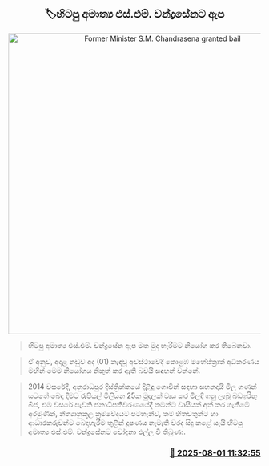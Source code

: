 <p align='center'><b><h2 align='center' title='Former Minister S.M. Chandrasena granted bail'>🏷හිටපු අමාත්‍ය එස්.එම්. චන්ද්‍රසේනට ඇප</h2></b></p>
<p align='center'><img src='https://helakuru.sgp1.cdn.digitaloceanspaces.com/esana/images/lib/sm-chandrasena-2025jan.jpg' width='600' alt='Former Minister S.M. Chandrasena granted bail'></p>

> හිටපු අමාත්‍ය එස්.එම්. චන්ද්‍රසේන ඇප මත මුදා හැරීමට නියෝග කර තිබෙනවා.

> ඒ අනුව, අදාළ නඩුව අද (01) කැඳවූ අවස්ථාවේදී කොළඹ මහේස්ත්‍රාත් අධිකරණය මඟින් මෙම නියෝගය නිකුත් කර ඇති බවයි සඳහන් වන්නේ.

> 2014 වසරේදී, අනුරාධපුර දිස්ත්‍රික්කයේ දිළිඳු ගොවීන් සඳහා සහනදායී මිල ගණන් යටතේ බෙදා දීමට රුපියල් මිලියන 25ක මුදලක් වැය කර මිලදී ගනු ලැබූ බඩඉරිඟු බීජ, එම වසරේ පැවති ජනාධිපතිවරණයේදී තමන්ට වාසියක් අත් කර ගැනීමේ අරමුණින්, නීත්‍යානුකූල ක්‍රමවේදයට පටහැනිව, තම හිතවතුන්ට හා ආධාරකරුවන්ට බෙදාහැරීම තුළින් දූෂණය නැමැති වරද සිදු කළේ යැයි හිටපු අමාත්‍ය එස්.එම්. චන්ද්‍රසේනට චෝදනා එල්ල වී තිබුණා.



<h3 align='right'><a href='https://www.helakuru.lk/esana/p/112357/'>📅 2025-08-01 11:32:55</a></h3>
